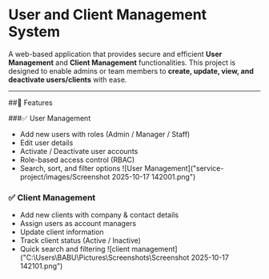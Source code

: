 # User and Client Management System

A web-based application that provides secure and efficient **User Management** and **Client Management** functionalities. This project is designed to enable admins or team members to **create, update, view, and deactivate users/clients** with ease.

---

##🚀 Features

###✅ User Management
- Add new users with roles (Admin / Manager / Staff)
- Edit user details
- Activate / Deactivate user accounts
- Role-based access control (RBAC)
- Search, sort, and filter options
![User Management]("service-project/images/Screenshot 2025-10-17 142001.png")

### ✅ Client Management
- Add new clients with company & contact details
- Assign users as account managers
- Update client information
- Track client status (Active / Inactive)
- Quick search and filtering
![client management]("C:\Users\BABU\Pictures\Screenshots\Screenshot 2025-10-17 142101.png")
